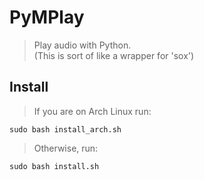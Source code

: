 # PyMPlay
> Play audio with Python.<br>
> (This is sort of like a wrapper for 'sox')

## Install
> If you are on Arch Linux run:
>
    sudo bash install_arch.sh
>
> Otherwise, run:
>
    sudo bash install.sh